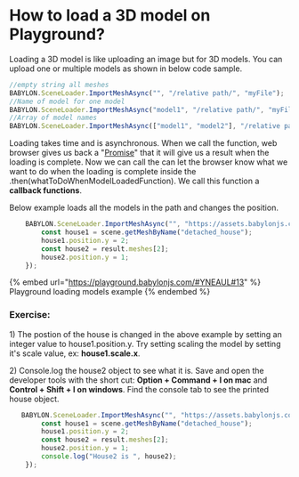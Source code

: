 # How to load a 3D model on Playground?

Loading a 3D model is like uploading an image but for 3D models. You can upload one or multiple models as shown in below code sample.

```javascript
//empty string all meshes
BABYLON.SceneLoader.ImportMeshAsync("", "/relative path/", "myFile"); 
//Name of model for one model
BABYLON.SceneLoader.ImportMeshAsync("model1", "/relative path/", "myFile"); 
//Array of model names
BABYLON.SceneLoader.ImportMeshAsync(["model1", "model2"], "/relative path/", "myFile"); 
```

Loading takes time and is asynchronous. When we call the function, web browser gives us back a "[Promise](https://developer.mozilla.org/en-US/docs/Web/JavaScript/Reference/Global\_Objects/Promise)" that it will give us a result when the loading is complete. Now we can call the can let the browser know what we want to do when the loading is complete inside the .then(whatToDoWhenModelLoadedFunction). We call this function a **callback functions**.

Below example loads all the models in the path and changes the position.

```typescript
    BABYLON.SceneLoader.ImportMeshAsync("", "https://assets.babylonjs.com/meshes/", "both_houses_scene.babylon").then((result) => {
        const house1 = scene.getMeshByName("detached_house");
        house1.position.y = 2;
        const house2 = result.meshes[2];
        house2.position.y = 1;
    });
```

{% embed url="https://playground.babylonjs.com/#YNEAUL#13" %}
Playground loading models example
{% endembed %}

### Exercise:

1\) The postion of the house is changed in the above example by setting an integer value to  house1.position.y. Try setting scaling the model by setting it's scale value, ex: **house1.scale.x**.

2\) Console.log the house2 object to see what it is. Save and open the developer tools with the short cut: **Option +  Command + I on mac** and **Control + Shift + I on windows**. Find the console tab to see the printed house object.

```typescript
   BABYLON.SceneLoader.ImportMeshAsync("", "https://assets.babylonjs.com/meshes/", "both_houses_scene.babylon").then((result) => {
        const house1 = scene.getMeshByName("detached_house");
        house1.position.y = 2;
        const house2 = result.meshes[2];
        house2.position.y = 1;
        console.log("House2 is ", house2);
    });
```

